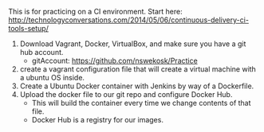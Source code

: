 This is for practicing on a CI environment. Start here: http://technologyconversations.com/2014/05/06/continuous-delivery-ci-tools-setup/

1. Download Vagrant, Docker, VirtualBox, and make sure you have a git hub account.
	- gitAccount: https://github.com/nswekosk/Practice
2. create a vagrant configuration file that will create a virtual machine with a ubuntu OS inside.
3. Create a Ubuntu Docker container with Jenkins by way of a Dockerfile.
4. Upload the docker file to our git repo and configure Docker Hub.
	- This will build the container every time we change contents of that file.
	- Docker Hub is a registry for our images. 

